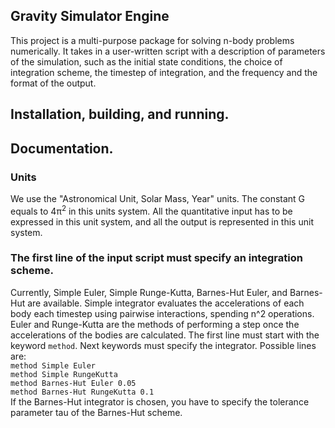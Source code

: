 ## Gravity Simulator Engine
This project is a  multi-purpose package for solving n-body problems numerically. It takes in a user-written script with a description of parameters of the simulation, such as the initial state conditions, the choice of integration scheme, the timestep of integration, and the frequency and the format of the output.
## Installation, building, and running.

## Documentation.
### Units
We use the "Astronomical Unit, Solar Mass, Year" units. The constant G equals to 4π<sup>2</sup> in this units system. All the quantitative input has to be expressed in this unit system, and all the output is represented in this unit system.
### The first line of the input script must specify an integration scheme.
Currently, Simple Euler, Simple Runge-Kutta, Barnes-Hut Euler, and Barnes-Hut are available. Simple integrator evaluates the accelerations of each body each timestep using pairwise interactions, spending n^2 operations. Euler and Runge-Kutta are the methods of performing a step once the accelerations of the bodies are calculated. The first line must start with the keyword ```method```. Next keywords must specify the integrator. Possible lines are:<br />
```method Simple Euler```<br />
```method Simple RungeKutta```<br />
```method Barnes-Hut Euler 0.05```<br />
```method Barnes-Hut RungeKutta 0.1```<br />
If the Barnes-Hut integrator is chosen, you have to specify the tolerance parameter tau of the Barnes-Hut scheme.
### 
